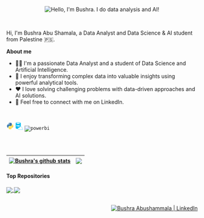<p align="center">
  <img width="80%" alt="Hello, I'm Bushra. I do data analysis and AI!" src="https://via.placeholder.com/1200x400.png?text=Hello%2C+I%27m+Bushra.+I+do+data+analysis+and+AI%21" />
</p>

<br />

Hi, I'm Bushra Abu Shamala, a Data Analyst and Data Science & AI student from Palestine 🇵🇸.

**About me**

- 👩‍💻 I'm a passionate Data Analyst and a student of Data Science and Artificial Intelligence.
- 💼 I enjoy transforming complex data into valuable insights using powerful analytical tools.
- ❤️ I love solving challenging problems with data-driven approaches and AI solutions.
- 💬 Feel free to connect with me on LinkedIn.

<br />

<code><img height="20" alt="python" src="https://raw.githubusercontent.com/github/explore/80688e429a7d4ef2fca1e82350fe8e3517d3494d/topics/python/python.png"></code>
<code><img height="20" alt="sql" src="https://raw.githubusercontent.com/tandpfun/skill-icons/main/icons/Sql-light.svg"></code>
<code><img height="20" alt="powerbi" src="https://raw.githubusercontent.com/tandpfun/skill-icons/main/icons/PowerBi-light.svg"></code>

<br />
<br />

| <a href="https://github.com/[your-github-username]/github-readme-stats"><img align="center" src="https://github-readme-stats.vercel.app/api?username=[your-github-username]&show_icons=true&include_all_commits=true&theme=buefy&hide_border=true" alt="Bushra's github stats" /></a> | <a href="https://github.com/[your-github-username]/github-readme-stats"><img align="center" src="https://github-readme-stats.vercel.app/api/top-langs/?username=[your-github-username]&layout=compact&theme=buefy&hide_border=true" /></a> |
| ------------- | ------------- |

#### Top Repositories

<a href="https://github.com/[your-github-username]/[your-repo-name-1]">
  <img align="center" src="https://github-readme-stats.vercel.app/api/pin/?username=[your-github-username]&repo=[your-repo-name-1]&theme=buefy" />
</a>
<a href="https://github.com/[your-github-username]/[your-repo-name-2]">
  <img align="center" src="https://github-readme-stats.vercel.app/api/pin/?username=[your-github-username]&repo=[your-repo-name-2]&theme=buefy" />
</a>

<br />
<br />

<p align="right">
  <a href="https://www.linkedin.com/in/bushra-abushammala-852787319">
    <img alt="Bushra Abushammala | LinkedIn" width="21px" src="https://raw.githubusercontent.com/tandpfun/skill-icons/main/icons/LinkedIn-light.svg" />
  </a>
</p>

